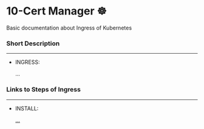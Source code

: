 # 10-Cert Manager  ☸
Basic documentation about Ingress of Kubernetes

### Short Description
-----------------
* INGRESS:

  ...


### Links to Steps of Ingress
-----------------
* INSTALL:

  [...]()
  
  



